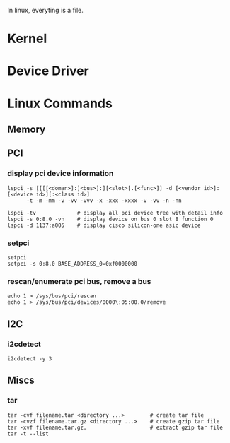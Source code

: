 In linux, everyting is a file.

# Kernel

# Device Driver

# Linux Commands
## Memory

## PCI
### display pci device information
```
lspci -s [[[[<doman>]:]<bus>]:][<slot>[.[<func>]] -d [<vendor id>]:[<device id>][:<class id>]
      -t -m -mm -v -vv -vvv -x -xxx -xxxx -v -vv -n -nn

lspci -tv             # display all pci device tree with detail info
lspci -s 0:8.0 -vn    # display device on bus 0 slot 8 function 0
lspci -d 1137:a005    # display cisco silicon-one asic device
```
### setpci
```
setpci 
setpci -s 0:8.0 BASE_ADDRESS_0=0xf0000000
```
### rescan/enumerate pci bus, remove a bus
```
echo 1 > /sys/bus/pci/rescan
echo 1 > /sys/bus/pci/devices/0000\:05:00.0/remove
```

## I2C
### i2cdetect
```
i2cdetect -y 3
```

## Miscs
### tar
```
tar -cvf filename.tar <directory ...>        # create tar file
tar -cvzf filename.tar.gz <directory ...>    # create gzip tar file
tar -xvf filename.tar.gz.                    # extract gzip tar file
tar -t --list
```
